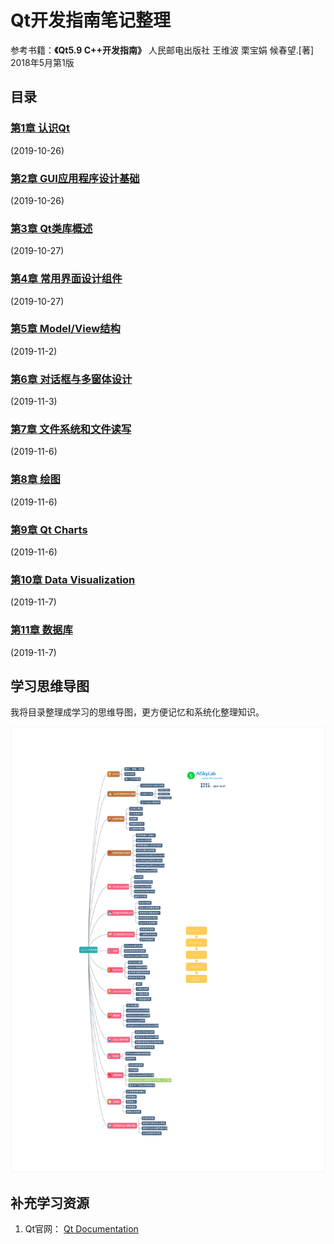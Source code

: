 # Qt开发指南笔记整理

参考书籍：**《Qt5.9 C++开发指南》** 人民邮电出版社    王维波 栗宝娟 候春望.[著] 2018年5月第1版

## 目录  

### [第1章 认识Qt](ch1.md)

(2019-10-26)

### [第2章 GUI应用程序设计基础](ch2.md)

(2019-10-26)

### [第3章  Qt类库概述](ch3.md)

(2019-10-27)

### [第4章  常用界面设计组件](ch4.md)

(2019-10-27)

### [第5章  Model/View结构](ch5.md)

(2019-11-2)

### [第6章 对话框与多窗体设计](ch6.md)

(2019-11-3)

### [第7章 文件系统和文件读写](ch7.md)

(2019-11-6)

### [第8章 绘图](ch8.md)

(2019-11-6)

### [第9章 Qt Charts](ch9.md)

(2019-11-6)

### [第10章 Data Visualization](ch10.md)

(2019-11-7)

### [第11章 数据库](ch11.md)

(2019-11-7)

## 学习思维导图

我将目录整理成学习的思维导图，更方便记忆和系统化整理知识。

[![Qt学习思维导图](../../img/Qt/Qt_CppDevlopGuide.svg)](../../img/Qt/Qt_CppDevlopGuide.svg)

## 补充学习资源

1. Qt官网： [Qt Documentation](https://doc.qt.io/qt-5/index.html#)
